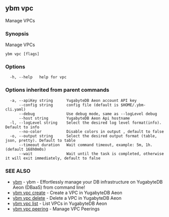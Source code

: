 ## ybm vpc

Manage VPCs

### Synopsis

Manage VPCs

```
ybm vpc [flags]
```

### Options

```
  -h, --help   help for vpc
```

### Options inherited from parent commands

```
  -a, --apiKey string      YugabyteDB Aeon account API key
      --config string      config file (default is $HOME/.ybm-cli.yaml)
      --debug              Use debug mode, same as --logLevel debug
      --host string        YugabyteDB Aeon Api hostname
  -l, --logLevel string    Select the desired log level format(info). Default to info
      --no-color           Disable colors in output , default to false
  -o, --output string      Select the desired output format (table, json, pretty). Default to table
      --timeout duration   Wait command timeout, example: 5m, 1h. (default 168h0m0s)
      --wait               Wait until the task is completed, otherwise it will exit immediately, default to false
```

### SEE ALSO

* [ybm](ybm.md)	 - ybm - Effortlessly manage your DB infrastructure on YugabyteDB Aeon (DBaaS) from command line!
* [ybm vpc create](ybm_vpc_create.md)	 - Create a VPC in YugabyteDB Aeon
* [ybm vpc delete](ybm_vpc_delete.md)	 - Delete a VPC in YugabyteDB Aeon
* [ybm vpc list](ybm_vpc_list.md)	 - List VPCs in YugabyteDB Aeon
* [ybm vpc peering](ybm_vpc_peering.md)	 - Manage VPC Peerings

